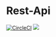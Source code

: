 # Rest-Api

[![CircleCI](https://circleci.com/gh/T2003/Rest-Api.svg?style=shield)](https://app.circleci.com/pipelines/github/T2003/Rest-Api)
![](https://img.shields.io/badge/Coverage-85%25-83A603.svg?style=flat&logo=kotlin&logoColor=white&color=blue&prefix=$statements$)

